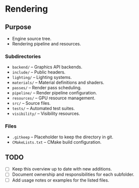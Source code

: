 # Rendering

## Purpose
- Engine source tree.
- Rendering pipeline and resources.

### Subdirectories
- `backend/` – Graphics API backends.
- `include/` – Public headers.
- `lighting/` – Lighting systems.
- `materials/` – Material definitions and shaders.
- `passes/` – Render pass scheduling.
- `pipeline/` – Render pipeline configuration.
- `resources/` – GPU resource management.
- `src/` – Source files.
- `tests/` – Automated test suites.
- `visibility/` – Visibility resources.

### Files
- `.gitkeep` – Placeholder to keep the directory in git.
- `CMakeLists.txt` – CMake build configuration.

## TODO
- [ ] Keep this overview up to date with new additions.
- [ ] Document ownership and responsibilities for each subfolder.
- [ ] Add usage notes or examples for the listed files.
